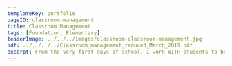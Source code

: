 ```yaml
---
templateKey: portfolio
pageID: classroom-management
title: Classroom Management
tags: [Foundation, Elementary]
teaserImage: ../../../images/classroom-classroom-management.jpg
pdf: ../../../../Classroom_management_reduced_March_2019.pdf
excerpt: From the very first days of school, I work WITH students to build a relationship of mutual trust and respect. Based on my background and training in progressive education, Montessori, Social Emotional Learning, Mindfulness Education, and Responsive Classroom, I lay a foundation of expectations of both the students and myself.
---
```


